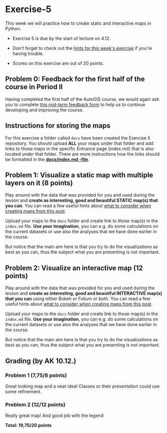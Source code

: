 # Exercise-5

This week we will practice how to create static and interactive maps in Python.  

- Exercise 5 is due by the start of lecture on 4.12.

- Don't forget to check out the [hints for this week's exercise](https://automating-gis-processes.github.io/2017/lessons/L5/exercise-5-hints.html) if you're having trouble.

- Scores on this exercise are out of 20 points.

## Problem 0: Feedback for the first half of the course in Period II

Having completed the first half of the AutoGIS course, we would again ask you to complete [this mid-term feedback form](https://elomake.helsinki.fi/lomakkeet/84893/lomake.html) to help us
to continue developing and improving the course.

## Instructions for storing the maps

For this exercise a folder called `docs` have been created the Exercise 5 repository. You should upload **ALL** your maps under that folder and add links 
to those maps in the specific Entrance page (index.md) that is also located under that folder. There are more instructions how the links should be formatted in the [**docs/index.md -file**](docs/index.md). 

## Problem 1: Visualize a static map with multiple layers on it (8 points)

Play around with the data that was provided for you and used during the lesson and **create as interesting, good and beautiful STATIC map(s) that you can**.
You can read a few useful hints about [what to consider when creating maps from this post](https://www.gislounge.com/ten-things-to-consider-when-making-a-map/).

Upload your maps to the `docs` folder and create link to those map(s) in the `index.md` file. **Use your imagination**, you can e.g. do some calculations on the current datasets 
or use also the analyses that we have done earlier in the course. 

But notice that the main aim here is that you try to do the visualizations as best as you can, thus the subject what you are presenting is not important.  

## Problem 2: Visualize an interactive map (12 points)

Play around with the data that was provided for you and used during the lesson and **create as interesting, good and beautiful INTERACTIVE map(s) 
that you can** using either Bokeh or Folium or both. You can read a few useful hints about [what to consider when creating maps from this post](https://www.gislounge.com/ten-things-to-consider-when-making-a-map/).

Upload your maps to the `docs` folder and create link to those map(s) in the `index.md` file. **Use your imagination**, you can e.g. do some calculations on the current datasets 
or use also the analyses that we have done earlier in the course. 

But notice that the main aim here is that you try to do the visualizations as best as you can, thus the subject what you are presenting is not important.  

## Grading (by AK 10.12.)
### Problem 1 (7,75/8 points)
Great looking map and a neat idea! Classes or their presentation could use some refinement.

### Problem 2 (12/12 points)
Really great map! And good job with the legend

**Total: 19,75/20 points**
